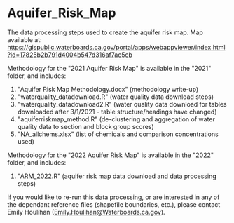 # Aquifer_Risk_Map
The data processing steps used to create the aquifer risk map. 
Map available at: https://gispublic.waterboards.ca.gov/portal/apps/webappviewer/index.html?id=17825b2b791d4004b547d316af7ac5cb

Methodology for the "2021 Aquifer Risk Map" is available in the "2021" folder, and includes:
1. "Aquifer Risk Map Methodology.docx" (methodology write-up)
2. "waterquality_datadownload.R" (water quality data download steps)
3. "waterquality_datadownload2.R" (water quality data download for tables downloaded after 3/1/2021 - table structure/headings have changed)
4. "aquiferriskmap_method.R" (de-clustering and aggregation of water quality data to section and block group scores)
5. "NA_allchems.xlsx" (list of chemicals and comparison concentrations used)

Methodology for the "2022 Aquifer Risk Map" is available in the "2022" folder, and includes:
1. "ARM_2022.R" (aquifer risk map data download and data processing steps)


If you would like to re-run this data processing, or are interested in any of the dependant reference files
(shapefile boundaries, etc.), please contact Emily Houlihan (Emily.Houlihan@Waterboards.ca.gov).
